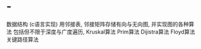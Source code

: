 # -
数据结构 (c语言实现)
用邻接表, 邻接矩阵存储有向与无向图, 并实现图的各种算法
包括但不限于深度与广度遍历, Kruskal算法 Prim算法 Dijistra算法 Floyd算法 关键路径算法
